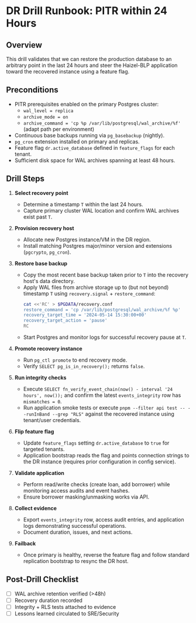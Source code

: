 # DR Drill Runbook: PITR within 24 Hours

## Overview
This drill validates that we can restore the production database to an arbitrary point in the last 24 hours and steer the Haizel-BLP application toward the recovered instance using a feature flag.

## Preconditions
- PITR prerequisites enabled on the primary Postgres cluster:
  - `wal_level = replica`
  - `archive_mode = on`
  - `archive_command = 'cp %p /var/lib/postgresql/wal_archive/%f'` (adapt path per environment)
- Continuous base backups running via `pg_basebackup` (nightly).
- `pg_cron` extension installed on primary and replicas.
- Feature flag `dr.active_database` defined in `feature_flags` for each tenant.
- Sufficient disk space for WAL archives spanning at least 48 hours.

## Drill Steps
1. **Select recovery point**
   - Determine a timestamp `T` within the last 24 hours.
   - Capture primary cluster WAL location and confirm WAL archives exist past `T`.

2. **Provision recovery host**
   - Allocate new Postgres instance/VM in the DR region.
   - Install matching Postgres major/minor version and extensions (`pgcrypto`, `pg_cron`).

3. **Restore base backup**
   - Copy the most recent base backup taken prior to `T` into the recovery host's data directory.
   - Apply WAL files from archive storage up to (but not beyond) timestamp `T` using `recovery.signal` + `restore_command`:
     ```bash
     cat <<'RC' > $PGDATA/recovery.conf
     restore_command = 'cp /var/lib/postgresql/wal_archive/%f %p'
     recovery_target_time = '2024-05-14 15:30:00+00'
     recovery_target_action = 'pause'
     RC
     ```
   - Start Postgres and monitor logs for successful recovery pause at `T`.

4. **Promote recovery instance**
   - Run `pg_ctl promote` to end recovery mode.
   - Verify `SELECT pg_is_in_recovery();` returns `false`.

5. **Run integrity checks**
   - Execute `SELECT fn_verify_event_chain(now() - interval '24 hours', now());` and confirm the latest `events_integrity` row has `mismatches = 0`.
   - Run application smoke tests or execute `pnpm --filter api test -- --runInBand --grep "RLS"` against the recovered instance using tenant/user credentials.

6. **Flip feature flag**
   - Update `feature_flags` setting `dr.active_database` to `true` for targeted tenants.
   - Application bootstrap reads the flag and points connection strings to the DR instance (requires prior configuration in config service).

7. **Validate application**
   - Perform read/write checks (create loan, add borrower) while monitoring access audits and event hashes.
   - Ensure borrower masking/unmasking works via API.

8. **Collect evidence**
   - Export `events_integrity` row, access audit entries, and application logs demonstrating successful operations.
   - Document duration, issues, and next actions.

9. **Failback**
   - Once primary is healthy, reverse the feature flag and follow standard replication bootstrap to resync the DR host.

## Post-Drill Checklist
- [ ] WAL archive retention verified (>48h)
- [ ] Recovery duration recorded
- [ ] Integrity + RLS tests attached to evidence
- [ ] Lessons learned circulated to SRE/Security
